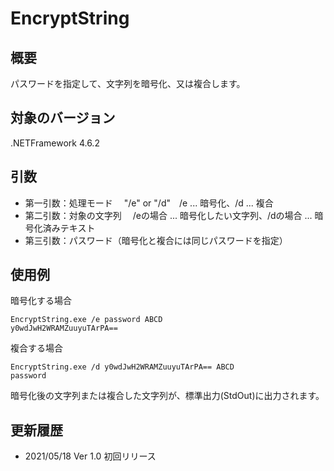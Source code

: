 # EncryptString

## 概要
パスワードを指定して、文字列を暗号化、又は複合します。

## 対象のバージョン
.NETFramework 4.6.2

## 引数
* 第一引数：処理モード
　"/e" or "/d"　/e ... 暗号化、/d ... 複合
* 第二引数：対象の文字列
　/eの場合 ... 暗号化したい文字列、/dの場合 ... 暗号化済みテキスト
* 第三引数：パスワード（暗号化と複合には同じパスワードを指定）

## 使用例
暗号化する場合

```
EncryptString.exe /e password ABCD
y0wdJwH2WRAMZuuyuTArPA==
```

複合する場合

```
EncryptString.exe /d y0wdJwH2WRAMZuuyuTArPA== ABCD
password
```


暗号化後の文字列または複合した文字列が、標準出力(StdOut)に出力されます。

## 更新履歴
- 2021/05/18 Ver 1.0 初回リリース